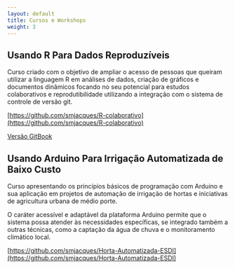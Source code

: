 ```yaml
---
layout: default
title: Cursos e Workshops
weight: 3
---
```

## Usando R Para Dados Reproduzíveis

Curso criado com o objetivo de ampliar o acesso de pessoas que queiram utilizar a linguagem R em análises de dados, criação de gráficos e documentos dinâmicos focando no seu potencial para estudos colaborativos e reprodutibilidade utilizando a integração com o sistema de controle de versão git.

[https://github.com/smjacques/R-colaborativo](https://github.com/smjacques/R-colaborativo)

[Versão GitBook](https://www.gitbook.com/book/smjacques/r-para-analises-cientificas-reproduziveis/details)  



## Usando Arduino Para Irrigação Automatizada de Baixo Custo

Curso apresentando os princípios básicos de programação com Arduino e sua aplicação em projetos de automação de irrigação de hortas e iniciativas de agricultura urbana de médio porte.

O caráter acessível e adaptável da plataforma Arduino permite que o sistema possa atender às necessidades específicas, se integrado também a outras técnicas, como a captação da água de chuva e o monitoramento climático local.

[https://github.com/smjacques/Horta-Automatizada-ESDI](https://github.com/smjacques/Horta-Automatizada-ESDI)
